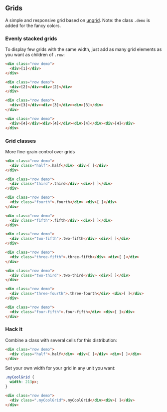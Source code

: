 ## Grids

A simple and responsive grid based on [ungrid](http://chrisnager.github.io/ungrid/).
Note: the class `.demo` is added for the fancy colors.


### Evenly stacked grids

To display few grids with the same width, just add as many grid elements as you want as children of `.row`:

```html
<div class="row demo">
  <div>[1]</div>
</div>

<div class="row demo">
  <div>[2]</div><div>[2]</div>
</div>

<div class="row demo">
  <div>[3]</div><div>[3]</div><div>[3]</div>
</div>

<div class="row demo">
  <div>[4]</div><div>[4]</div><div>[4]</div><div>[4]</div>
</div>
```



### Grid classes

More fine-grain control over grids

```html
<div class="row demo">
  <div class="half">.half</div> <div>[ ]</div>
</div>

<div class="row demo">
  <div class="third">.third</div> <div>[ ]</div>
</div>

<div class="row demo">
  <div class="fourth">.fourth</div> <div>[ ]</div>
</div>

<div class="row demo">
  <div class="fifth">.fifth</div> <div>[ ]</div>
</div>

<div class="row demo">
  <div class="two-fifth">.two-fifth</div> <div>[ ]</div>
</div>

<div class="row demo">
  <div class="three-fifth">.three-fifth</div> <div>[ ]</div>
</div>

<div class="row demo">
  <div class="two-third">.two-third</div> <div>[ ]</div>
</div>

<div class="row demo">
  <div class="three-fourth">.three-fourth</div> <div>[ ]</div>
</div>

<div class="row demo">
  <div class="four-fifth">.four-fifth</div> <div>[ ]</div>
</div>
```


### Hack it

Combine a class with several cells for this distribution:

```html
<div class="row demo">
  <div class="half">.half</div> <div>[ ]</div> <div>[ ]</div>
</div>
```


Set your own width for your grid in any unit you want:

```css
.myCoolGrid {
  width: 213px;
}
```

```html
<div class="row demo">
  <div class=".myCoolGrid">.myCoolGrid</div><div>[ ]</div>
</div>
```